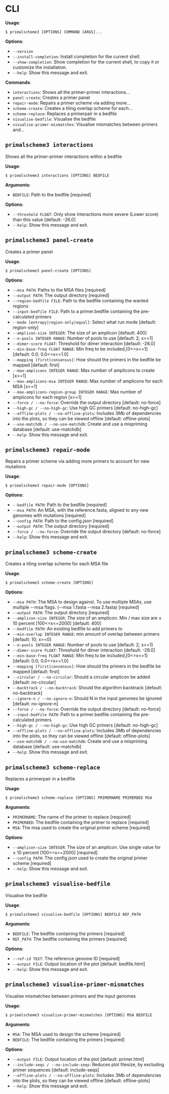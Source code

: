 # CLI

**Usage**:

```console
$ primalscheme3 [OPTIONS] COMMAND [ARGS]...
```

**Options**:

* `--version`
* `--install-completion`: Install completion for the current shell.
* `--show-completion`: Show completion for the current shell, to copy it or customize the installation.
* `--help`: Show this message and exit.

**Commands**:

* `interactions`: Shows all the primer-primer interactions...
* `panel-create`: Creates a primer panel
* `repair-mode`: Repairs a primer scheme via adding more...
* `scheme-create`: Creates a tiling overlap scheme for each...
* `scheme-replace`: Replaces a primerpair in a bedfile
* `visualise-bedfile`: Visualise the bedfile
* `visualise-primer-mismatches`: Visualise mismatches between primers and...

## `primalscheme3 interactions`

Shows all the primer-primer interactions within a bedfile

**Usage**:

```console
$ primalscheme3 interactions [OPTIONS] BEDFILE
```

**Arguments**:

* `BEDFILE`: Path to the bedfile  [required]

**Options**:

* `--threshold FLOAT`: Only show interactions more severe (Lower score) than this value  [default: -26.0]
* `--help`: Show this message and exit.

## `primalscheme3 panel-create`

Creates a primer panel

**Usage**:

```console
$ primalscheme3 panel-create [OPTIONS]
```

**Options**:

* `--msa PATH`: Paths to the MSA files  [required]
* `--output PATH`: The output directory  [required]
* `--region-bedfile FILE`: Path to the bedfile containing the wanted regions
* `--input-bedfile FILE`: Path to a primer.bedfile containing the pre-calculated primers
* `--mode [entropy|region-only|equal]`: Select what run mode  [default: region-only]
* `--amplicon-size INTEGER`: The size of an amplicon  [default: 400]
* `--n-pools INTEGER RANGE`: Number of pools to use  [default: 2; x>=1]
* `--dimer-score FLOAT`: Threshold for dimer interaction  [default: -26.0]
* `--min-base-freq FLOAT RANGE`: Min freq to be included,[0<=x<=1]  [default: 0.0; 0.0<=x<=1.0]
* `--mapping [first|consensus]`: How should the primers in the bedfile be mapped  [default: first]
* `--max-amplicons INTEGER RANGE`: Max number of amplicons to create  [x>=1]
* `--max-amplicons-msa INTEGER RANGE`: Max number of amplicons for each MSA  [x>=1]
* `--max-amplicons-region-group INTEGER RANGE`: Max number of amplicons for each region  [x>=1]
* `--force / --no-force`: Override the output directory  [default: no-force]
* `--high-gc / --no-high-gc`: Use high GC primers  [default: no-high-gc]
* `--offline-plots / --no-offline-plots`: Includes 3Mb of dependencies into the plots, so they can be viewed offline  [default: offline-plots]
* `--use-matchdb / --no-use-matchdb`: Create and use a mispriming database  [default: use-matchdb]
* `--help`: Show this message and exit.

## `primalscheme3 repair-mode`

Repairs a primer scheme via adding more primers to account for new mutations

**Usage**:

```console
$ primalscheme3 repair-mode [OPTIONS]
```

**Options**:

* `--bedfile PATH`: Path to the bedfile  [required]
* `--msa PATH`: An MSA, with the reference.fasta, aligned to any new genomes with mutations  [required]
* `--config PATH`: Path to the config.json  [required]
* `--output PATH`: The output directory  [required]
* `--force / --no-force`: Override the output directory  [default: no-force]
* `--help`: Show this message and exit.

## `primalscheme3 scheme-create`

Creates a tiling overlap scheme for each MSA file

**Usage**:

```console
$ primalscheme3 scheme-create [OPTIONS]
```

**Options**:

* `--msa PATH`: The MSA to design against. To use multiple MSAs, use multiple --msa flags. (--msa 1.fasta --msa 2.fasta)  [required]
* `--output PATH`: The output directory  [required]
* `--amplicon-size INTEGER`: The size of an amplicon. Min / max size are ± 10 percent [100<=x<=2000]  [default: 400]
* `--bedfile PATH`: An existing bedfile to add primers to
* `--min-overlap INTEGER RANGE`: min amount of overlap between primers  [default: 10; x>=0]
* `--n-pools INTEGER RANGE`: Number of pools to use  [default: 2; x>=1]
* `--dimer-score FLOAT`: Threshold for dimer interaction  [default: -26.0]
* `--min-base-freq FLOAT RANGE`: Min freq to be included,[0<=x<=1]  [default: 0.0; 0.0<=x<=1.0]
* `--mapping [first|consensus]`: How should the primers in the bedfile be mapped  [default: first]
* `--circular / --no-circular`: Should a circular amplicon be added  [default: no-circular]
* `--backtrack / --no-backtrack`: Should the algorithm backtrack  [default: no-backtrack]
* `--ignore-n / --no-ignore-n`: Should N in the input genomes be ignored  [default: no-ignore-n]
* `--force / --no-force`: Override the output directory  [default: no-force]
* `--input-bedfile PATH`: Path to a primer.bedfile containing the pre-calculated primers
* `--high-gc / --no-high-gc`: Use high GC primers  [default: no-high-gc]
* `--offline-plots / --no-offline-plots`: Includes 3Mb of dependencies into the plots, so they can be viewed offline  [default: offline-plots]
* `--use-matchdb / --no-use-matchdb`: Create and use a mispriming database  [default: use-matchdb]
* `--help`: Show this message and exit.

## `primalscheme3 scheme-replace`

Replaces a primerpair in a bedfile

**Usage**:

```console
$ primalscheme3 scheme-replace [OPTIONS] PRIMERNAME PRIMERBED MSA
```

**Arguments**:

* `PRIMERNAME`: The name of the primer to replace  [required]
* `PRIMERBED`: The bedfile containing the primer to replace  [required]
* `MSA`: The msa used to create the original primer scheme  [required]

**Options**:

* `--amplicon-size INTEGER`: The size of an amplicon. Use single value for ± 10 percent [100<=x<=2000]  [required]
* `--config PATH`: The config.json used to create the original primer scheme  [required]
* `--help`: Show this message and exit.

## `primalscheme3 visualise-bedfile`

Visualise the bedfile

**Usage**:

```console
$ primalscheme3 visualise-bedfile [OPTIONS] BEDFILE REF_PATH
```

**Arguments**:

* `BEDFILE`: The bedfile containing the primers  [required]
* `REF_PATH`: The bedfile containing the primers  [required]

**Options**:

* `--ref-id TEXT`: The reference genome ID  [required]
* `--output FILE`: Output location of the plot  [default: bedfile.html]
* `--help`: Show this message and exit.

## `primalscheme3 visualise-primer-mismatches`

Visualise mismatches between primers and the input genomes

**Usage**:

```console
$ primalscheme3 visualise-primer-mismatches [OPTIONS] MSA BEDFILE
```

**Arguments**:

* `MSA`: The MSA used to design the scheme  [required]
* `BEDFILE`: The bedfile containing the primers  [required]

**Options**:

* `--output FILE`: Output location of the plot  [default: primer.html]
* `--include-seqs / --no-include-seqs`: Reduces plot filesize, by excluding primer sequences  [default: include-seqs]
* `--offline-plots / --no-offline-plots`: Includes 3Mb of dependencies into the plots, so they can be viewed offline  [default: offline-plots]
* `--help`: Show this message and exit.

